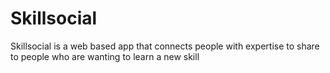# Skillsocial 
Skillsocial is a web based app that connects people with expertise to share to people who are wanting to learn a new skill

